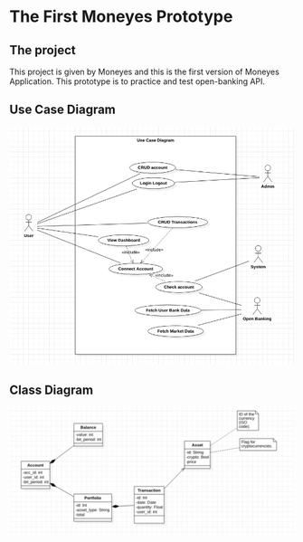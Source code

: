 # The First Moneyes Prototype
## The project
This project is given by Moneyes and this is the first version of Moneyes Application.
This prototype is to practice and test open-banking API.
## Use Case Diagram
![use case diagram](readme/UseCase.png)
## Class Diagram
![use case diagram](readme/ClassDiagram.png)


